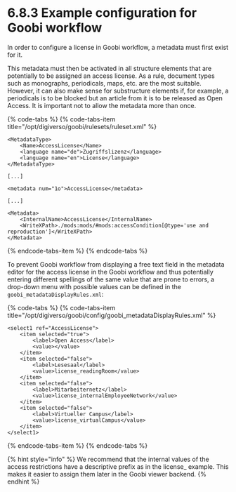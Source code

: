 # 6.8.3 Example configuration for Goobi workflow

In order to configure a license in Goobi workflow, a metadata must first exist for it. 

This metadata must then be activated in all structure elements that are potentially to be assigned an access license. As a rule, document types such as monographs, periodicals, maps, etc. are the most suitable. However, it can also make sense for substructure elements if, for example, a periodicals is to be blocked but an article from it is to be released as Open Access. It is important not to allow the metadata more than once.

{% code-tabs %}
{% code-tabs-item title="/opt/digiverso/goobi/rulesets/ruleset.xml" %}
```markup
<MetadataType>
    <Name>AccessLicense</Name>
    <language name="de">Zugriffslizenz</language>
    <language name="en">License</language>
</MetadataType>

[...]

<metadata num="1o">AccessLicense</metadata>

[...]

<Metadata>
    <InternalName>AccessLicense</InternalName>
    <WriteXPath>./mods:mods/#mods:accessCondition[@type='use and reproduction']</WriteXPath>
</Metadata>
```
{% endcode-tabs-item %}
{% endcode-tabs %}

To prevent Goobi workflow from displaying a free text field in the metadata editor for the access license in the Goobi workflow and thus potentially entering different spellings of the same value that are prone to errors, a drop-down menu with possible values can be defined in the `goobi_metadataDisplayRules.xml`:

{% code-tabs %}
{% code-tabs-item title="/opt/digiverso/goobi/config/goobi\_metadataDisplayRules.xml" %}
```markup
<select1 ref="AccessLicense">
    <item selected="true">
        <label>Open Access</label>
        <value></value>
    </item>
    <item selected="false">
        <label>Lesesaal</label>
        <value>license_readingRoom</value>
    </item>
    <item selected="false">
        <label>Mitarbeiternetz</label>
        <value>license_internalEmployeeNetwork</value>
    </item>
    <item selected="false">
        <label>Virtueller Campus</label>
        <value>license_virtualCampus</value>
    </item>
</select1>
```
{% endcode-tabs-item %}
{% endcode-tabs %}

{% hint style="info" %}
We recommend that the internal values of the access restrictions have a descriptive prefix as in the license\_ example. This makes it easier to assign them later in the Goobi viewer backend.
{% endhint %}

